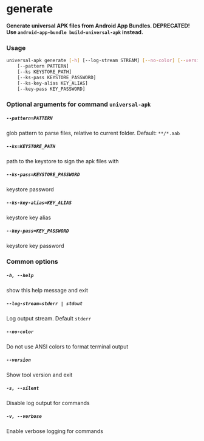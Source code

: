 
generate
========


**Generate universal APK files from Android App Bundles.         DEPRECATED! Use `android-app-bundle build-universal-apk` instead.**
### Usage
```bash
universal-apk generate [-h] [--log-stream STREAM] [--no-color] [--version] [-s] [-v]
    [--pattern PATTERN]
    [--ks KEYSTORE_PATH]
    [--ks-pass KEYSTORE_PASSWORD]
    [--ks-key-alias KEY_ALIAS]
    [--key-pass KEY_PASSWORD]
```
### Optional arguments for command `universal-apk`

##### `--pattern=PATTERN`


glob pattern to parse files, relative to current folder. Default:&nbsp;`**/*.aab`
##### `--ks=KEYSTORE_PATH`


path to the keystore to sign the apk files with
##### `--ks-pass=KEYSTORE_PASSWORD`


keystore password
##### `--ks-key-alias=KEY_ALIAS`


keystore key alias
##### `--key-pass=KEY_PASSWORD`


keystore key password
### Common options

##### `-h, --help`


show this help message and exit
##### `--log-stream=stderr | stdout`


Log output stream. Default `stderr`
##### `--no-color`


Do not use ANSI colors to format terminal output
##### `--version`


Show tool version and exit
##### `-s, --silent`


Disable log output for commands
##### `-v, --verbose`


Enable verbose logging for commands